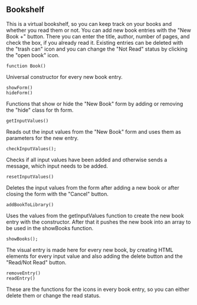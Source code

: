 ## Bookshelf

This is a virtual bookshelf, so you can keep track on your books and whether you read them or not.
You can add new book entries with the "New Book +" button.
There you can enter the title, author, number of pages, and check the box, if you already read it.
Existing entries can be deleted with the "trash can" icon and you can change the "Not Read" status by clicking the "open book" icon.

```
function Book()
```

Universal constructor for every new book entry.

```
showForm()
hideForm()
```

Functions that show or hide the "New Book" form by adding or removing the "hide" class for th form.

```
getInputValues()
```

Reads out the input values from the "New Book" form and uses them as parameters for the new entry.

```
checkInputValues();
```

Checks if all input values have been added and otherwise sends a message, which input needs to be added.

```
resetInputValues()
```

Deletes the input values from the form after adding a new book or after closing the form with the "Cancel" button.

```
addBookToLibrary()
```

Uses the values from the getInputValues function to create the new book entry with the constructor.
After that it pushes the new book into an array to be used in the showBooks function.

```
showBooks();
```

The visual entry is made here for every new book, by creating HTML elements for every input value and also adding the delete button and the "Read/Not Read" button.

```
removeEntry()
readEntry()
```

These are the functions for the icons in every book entry, so you can either delete them or change the read status.
